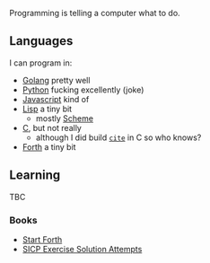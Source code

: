 Programming is telling a computer what to do.

## Languages

I can program in:

- [Golang](garden/Programming/Languages/Golang.md) pretty well
- [Python](Programming/Languages/Python.md) fucking excellently (joke)
- [Javascript](garden/Programming/Languages/Javascript.md) kind of
- [Lisp](garden/Programming/Languages/Lisp.md) a tiny bit
	- mostly [Scheme](Scheme)
- [C](Programming/Languages/C.md), but not really
	- although I did build [`cite`](garden/Programming/cite.md) in C so who knows?
- [Forth](garden/Programming/Languages/Forth.md) a tiny bit

## Learning

TBC

### Books

- [Start Forth](garden/Programming/Start%20Forth.md)
- [SICP Exercise Solution Attempts](garden/Programming/SICP%20Exercise%20Solution%20Attempts.md)